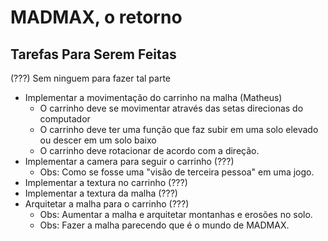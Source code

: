 # MADMAX, o retorno
## Tarefas Para Serem Feitas
(???) Sem ninguem para fazer tal parte

* Implementar a movimentação do carrinho na malha (Matheus)
  * O carrinho deve se movimentar através das setas direcionas do computador
  * O carrinho deve ter uma função que faz subir em uma solo elevado ou descer em um solo baixo
  * O carrinho deve rotacionar de acordo com a direção.
* Implementar a camera para seguir o carrinho (???)
  * Obs: Como se fosse uma "visão de terceira pessoa" em uma jogo.
* Implementar a textura no carrinho (???)
* Implementar a textura da malha (???)
* Arquitetar a malha para o carrinho (???)
  * Obs: Aumentar a malha e arquitetar montanhas e erosões no solo.
  * Obs: Fazer a malha parecendo que é o mundo de MADMAX.
